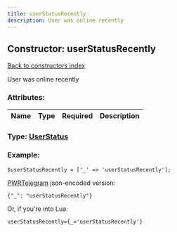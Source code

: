 ```yaml
---
title: userStatusRecently
description: User was online recently
---
```

## Constructor: userStatusRecently  
[Back to constructors index](index.md)



User was online recently

### Attributes:

| Name     |    Type       | Required | Description |
|----------|---------------|----------|-------------|



### Type: [UserStatus](../types/UserStatus.md)


### Example:

```
$userStatusRecently = ['_' => 'userStatusRecently'];
```  

[PWRTelegram](https://pwrtelegram.xyz) json-encoded version:

```
{"_": "userStatusRecently"}
```


Or, if you're into Lua:  


```
userStatusRecently={_='userStatusRecently'}

```


